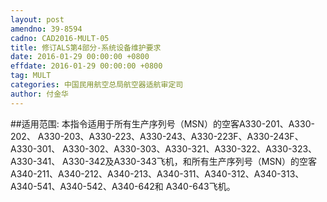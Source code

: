 ```yaml
---
layout: post
amendno: 39-8594
cadno: CAD2016-MULT-05
title: 修订ALS第4部分-系统设备维护要求
date: 2016-01-29 00:00:00 +0800
effdate: 2016-01-29 00:00:00 +0800
tag: MULT
categories: 中国民用航空总局航空器适航审定司
author: 付金华
---
```


##适用范围:
本指令适用于所有生产序列号（MSN）的空客A330-201、A330-202、 A330-203、A330-223、A330-243、A330-223F、A330-243F、A330-301、 A330-302、A330-303、A330-321、A330-322、A330-323、A330-341、 A330-342及A330-343飞机，和所有生产序列号（MSN）的空客 A340-211、A340-212、A340-213、A340-311、A340-312、A340-313、 A340-541、A340-542、A340-642和 A340-643飞机。

